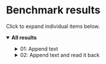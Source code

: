 # Benchmark results

Click to expand individual items below.
<details open>
  <summary><strong>All results</strong></summary>
  <ul>
  <details>
    <summary>01: Append text</summary>
    <img src="Results/01%20Append%20text.png">
  </details>
  <details>
    <summary>02: Append text and read it back</summary>
    <img src="Results/02%20Append%20text%20and%20read%20it%20back.png">
  </details>
  </ul>
</details>

